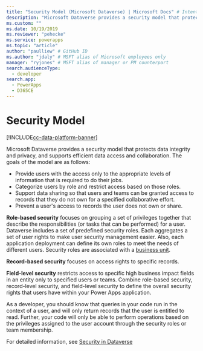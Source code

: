 ```yaml
---
title: "Security Model (Microsoft Dataverse) | Microsoft Docs" # Intent and product brand in a unique string of 43-59 chars including spaces
description: "Microsoft Dataverse provides a security model that protects data integrity and privacy, and supports efficient data access and collaboration" # 115-145 characters including spaces. This abstract displays in the search result.
ms.custom: ""
ms.date: 10/19/2019
ms.reviewer: "pehecke"
ms.service: powerapps
ms.topic: "article"
author: "paulliew" # GitHub ID
ms.author: "jdaly" # MSFT alias of Microsoft employees only
manager: "ryjones" # MSFT alias of manager or PM counterpart
search.audienceType: 
  - developer
search.app: 
  - PowerApps
  - D365CE
---
```

# Security Model

[!INCLUDE[cc-data-platform-banner](../../includes/cc-data-platform-banner.md)]

Microsoft Dataverse provides a security model that protects data integrity and privacy, and supports efficient data access and collaboration. The goals of the model are as follows:
- Provide users with the access only to the appropriate levels of information that is required to do their jobs.
- Categorize users by role and restrict access based on those roles.
- Support data sharing so that users and teams can be granted access to records that they do not own for a specified collaborative effort.
- Prevent a user's access to records the user does not own or share.

**Role-based security** focuses on grouping a set of privileges together that describe the responsibilities (or tasks that can be performed) for a user. Dataverse  includes a set of predefined security roles. Each aggregates a set of user rights to make user security management easier. Also, each application deployment can define its own roles to meet the needs of different users. Security roles are associated with a [business unit](businessunit-entity.md).

**Record-based security** focuses on access rights to specific records.

**Field-level security** restricts access to specific high business impact fields in an entity only to specified users or teams.
Combine role-based security, record-level security, and field-level security to define the overall security rights that users have within your Power Apps application.

As a developer, you should know that queries in your code run in the context of a user, and will only return records that the user is entitled to read.
Further, your code will only be able to perform operations based on the privileges assigned to the user account through the security roles or team membership.

For detailed information, see [Security in Dataverse](/power-platform/admin/wp-security)


